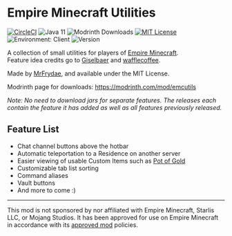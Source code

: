 # Empire Minecraft Utilities
[![CircleCI](https://circleci.com/gh/MrFrydae/Empire-Minecraft-Utilities/tree/master.svg?style=svg)](https://circleci.com/gh/MrFrydae/Empire-Minecraft-Utilities/tree/master)
![Java 11](https://img.shields.io/badge/language-Java%2011-9B599A.svg?style=flat-square)
![Modrinth Downloads](https://waffle.coffee/modrinth/emcutils/downloads)
[![MIT License](https://img.shields.io/github/license/MrFrydae/Empire-Minecraft-Utilities?style=flat-square)](https://raw.githubusercontent.com/MrFrydae/Empire-Minecraft-Utilities/master/LICENSE)
![Environment: Client](https://img.shields.io/badge/environment-client-1976d2?style=flat-square)
![Version](https://img.shields.io/github/v/tag/MrFrydae/Empire-Minecraft-Utilities?label=version&style=flat-square)

A collection of small utilities for players of [Empire Minecraft](https://ref.emc.gs/GreenMeanie).  
Feature idea credits go to [Giselbaer](https://u.emc.gs/Giselbaer) and [wafflecoffee](https://u.emc.gs/wafflecoffee).

Made by [MrFrydae](https://u.emc.gs/GreenMeanie), and available under the MIT License.

Modrinth page for downloads: https://modrinth.com/mod/emcutils

*Note: No need to download jars for separate features. The releases each contain the feature it has added as well as all features previously released.*

## Feature List
* Chat channel buttons above the hotbar
* Automatic teleportation to a Residence on another server
* Easier viewing of usable Custom Items such as [Pot of Gold](https://wiki.emc.gs/pot-of-gold)
* Customizable tab list sorting
* Command aliases
* Vault buttons
* And more to come :)

---
This mod is not sponsored by nor affiliated with Empire Minecraft, Starlis LLC, or Mojang Studios. It has been approved for use on Empire Minecraft in accordance with its [approved mod](https://mods.emc.gs) policies.

